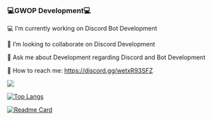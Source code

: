 ### 💻GWOP Development💻

💻 I’m currently working on Discord Bot Development

👏 I’m looking to collaborate on Discord Development

💬 Ask me about Development regarding Discord and Bot Development

🧞 How to reach me: https://discord.gg/wetxR93SFZ

<img src="https://github-readme-stats.vercel.app/api?username=Linus0&&show_icons=true&title_color=020000&icon_color=bb2acf&text_color=020000dc&bg_color=f7df1e">

[![Top Langs](https://github-readme-stats.vercel.app/api/top-langs/?username=Linus0&layout=compact)](https://github.com/Linus0)

[![Readme Card](https://github-readme-stats.vercel.app/api/pin/?username=Linus0&repo=discord-rpc)](https://github.com/Linus0/discord-rpc)

